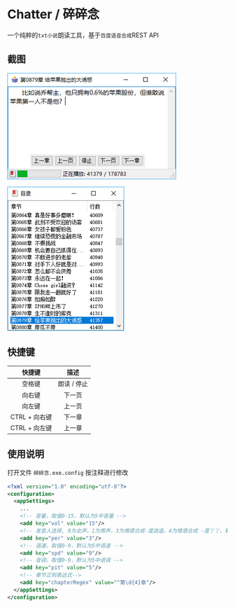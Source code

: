 # Chatter / 碎碎念
一个纯粹的```txt小说```朗读工具，基于```百度语音合成```REST API

## 截图
![snipaste_01](/snipaste/snipaste_01.png)

![snipaste_02](/snipaste/snipaste_02.png)

## 快捷键

| 快捷键 | 描述 |
| :---: | :---: |
| 空格键 | 朗读 / 停止 |
| 向右键 | 下一页 |
| 向左键 | 上一页 |
| CTRL + 向右键 | 下一章 |
| CTRL + 向左键 | 上一章 |

## 使用说明
打开文件 ```碎碎念.exe.config``` 按注释进行修改

```xml
<?xml version="1.0" encoding="utf-8"?>
<configuration>
  <appSettings>
    ...
    <!-- 音量，取值0-15，默认为5中音量 -->
    <add key="vol" value="15"/>
    <!-- 发音人选择, 0为女声，1为男声，3为情感合成-度逍遥，4为情感合成 -度丫丫，默认为普通女-->
    <add key="per" value="3"/>
    <!-- 语速，取值0-9，默认为5中语速 -->
    <add key="spd" value="9"/>
    <!-- 音调，取值0-9，默认为5中语调 -->
    <add key="pit" value="5"/>
    <!-- 章节正则表达式-->
    <add key="chapterRegex" value="^第\d{4}章"/>
  </appSettings>
</configuration>
```
